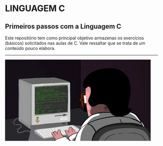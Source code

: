 # LINGUAGEM C
## Primeiros passos com a Linguagem C
Este repositório tem como principal objetivo armazenas os exercícios (básicos) solicitados nas aulas de C. Vale ressaltar que se trata de um conteúdo pouco elabora. 

---
![programacao](https://github.com/hochiminh1996/EXERCICIOS_C/blob/master/dev_gif.gif)
